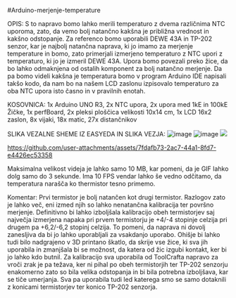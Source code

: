#Arduino-merjenje-temperature

OPIS: S to napravo bomo lahko merili temperaturo z dvema različnima NTC uporoma, zato, da vemo bolj natančno kakšna je približna vrednost in kakšno odstopanje. Za referenco bomo uporabili DEWE 43A in TP-202 senzor, kar je najbolj natančna naprava, ki jo imamo za merjenje temperature in bomo, zato primerjali izmerjeno temperaturo z NTC upori z temperaturo, ki jo je izmeril DEWE 43A. Upora bomo povezali preko žice, da bo lahko odmaknjena od ostalih komponent za bolj natančno merjenje. Da pa bomo videli kakšna je temperatura bomo v program Arduino IDE napisali takšo kodo, da nam bo na našem LCD zaslonu izpisovalo temperaturo za oba NTC upora isto časno in v pravilnih enotah.

KOSOVNICA:
1x Arduino UNO R3,
2x NTC upora,
2x upora med 1kE in 100kE
Žičke,
1x perfBoard,
2x pleksi ploščica velikosti 10x14 cm,
1x LCD 16x2 zaslon,
8x vijaki,
18x matic,
27x distančnikov

SLIKA VEZALNE SHEME IZ EASYEDA IN SLIKA VEZJA:
![image](https://github.com/user-attachments/assets/726aa355-66f8-4086-b216-40c8238b7304)
![image](https://github.com/user-attachments/assets/e833f1a1-2881-43de-90af-26cccf32a283)
![](https://github.com/user-attachments/assets/96c8e76d-4cd5-43aa-b2a7-f1859b802daa)


https://github.com/user-attachments/assets/7fdafb73-2ac7-44a1-8fd7-e4426ec53358



Maksimalna velikost videja je lahko samo 10 MB, kar pomeni, da je GIF lahko dolg samo do 3 sekunde. Ima 10 FPS vendar lahko še vedno odčitamo, da temperatura narašča ko thermistor tesno primemo.

Komentar: Prvi termistor je bolj natančen kot drugi termistor. Razlogov zato je lahko več, eni izmed njih so lahko nenatančna kalibracija ter površno merjenje. Definitivno bi lahko izboljšala kalibracijo obeh termistorjev saj največja izmerjena napaka pri prvem termistorju je +4/-4 stopinje celzija pri drugem pa +6,2/-6,2 stopinj celzija. To pomeni, da naprava ni dovolj zanesljiva da bi jo lahko uporabljali za vsakdanjo uporabo. Ohišje bi lahko tudi bilo nadgrajeno v 3D printano škatlo, da skrije vse žice, ki sva jih uporabila in zmanjšala bi se možnost, da katera od žic izgubi kontakt, ker bi jo lahko kdo butnil. Za kalibracijo sva uporabila od ToolCrafta napravo za vroči zrak je pa težava, ker ni pihal po obeh termistorjih ter TP-202 senzorju enakomerno zato so bila velika odstopanja in bi bila potrebna izboljšava, kar se tiče umerjanja. Sva pa uporabila tudi led katerega smo se samo dotaknili z konicami termistorjev ter konico TP-202 senzorja.
